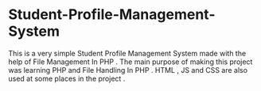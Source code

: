 # Student-Profile-Management-System
This is a very simple Student Profile Management System made with the help of File Management In PHP . The main purpose of making this project was learning PHP and File Handling In PHP . HTML , JS and CSS are also used at some places in the project .
